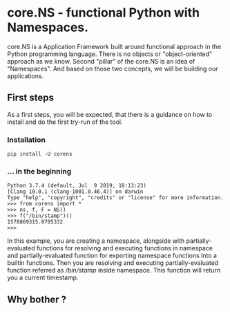 # core.NS - functional Python with Namespaces.

  core.NS is a Application Framework built around functional approach in the Python
programming language. There is no objects or "object-oriented" approach as we know.
Second "pillar" of the core.NS is an idea of "Namespaces". And based on those two concepts, we will be building our applications.

## First steps

  As a first steps, you will be expected, that there is a guidance on how to install
and do the first try-run of the tool.

### Installation
  ```
  pip install -U corens
  ```

### ... in the beginning
  ```
  Python 3.7.4 (default, Jul  9 2019, 18:13:23)
  [Clang 10.0.1 (clang-1001.0.46.4)] on darwin
  Type "help", "copyright", "credits" or "license" for more information.
  >>> from corens import *
  >>> ns, f, F = NS()
  >>> f("/bin/stamp")()
  1578869315.8705332
  >>>
  ```

  In this example, you are creating a namespace, alongside with partially-evaluated functions for resolving and executing functions in namespace and partially-evaluated function for exporting namespace functions into a builtin functions. Then you are resolving and executing partially-evaluated function referred as _/bin/stamp_ inside namespace. This function will return you a current timestamp.

## Why bother ?

